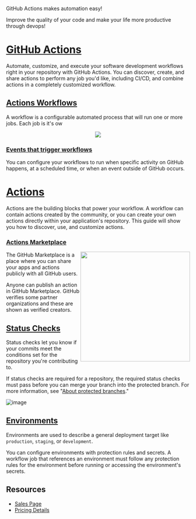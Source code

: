GitHub Actions makes automation easy!

Improve the quality of your code and make your life more productive through devops!

# [GitHub Actions](https://docs.github.com/en/actions)

Automate, customize, and execute your software development workflows right in your repository with GitHub Actions. You can discover, create, and share actions to perform any job you'd like, including CI/CD, and combine actions in a completely customized workflow.

## [Actions Workflows](https://docs.github.com/en/actions/using-workflows)

A workflow is a configurable automated process that will run one or more jobs. Each job is it's ow

<p align="center">
  <img src="https://user-images.githubusercontent.com/22425467/186950578-0d7c547f-14ad-4d0e-b18d-10edccc92454.svg">
</p>

### [Events that trigger workflows](https://docs.github.com/en/actions/using-workflows/events-that-trigger-workflows)

You can configure your workflows to run when specific activity on GitHub happens, at a scheduled time, or when an event outside of GitHub occurs.

# [Actions](https://docs.github.com/en/actions/learn-github-actions/finding-and-customizing-actions)

Actions are the building blocks that power your workflow. A workflow can contain actions created by the community, or you can create your own actions directly within your application's repository. This guide will show you how to discover, use, and customize actions.

### [Actions Marketplace](https://github.com/marketplace?type=actions)
<img align="right" width="300" src="https://user-images.githubusercontent.com/22425467/186952618-122c9d1c-3db8-4257-9d3d-0027d69d9403.png">

The GitHub Marketplace is a place where you can share your apps and actions publicly with all GitHub users.

Anyone can publish an action in GitHub Marketplace. GitHub verifies some partner organizations and these are shown as verified creators.

## [Status Checks](https://docs.github.com/en/pull-requests/collaborating-with-pull-requests/collaborating-on-repositories-with-code-quality-features/about-status-checks)

Status checks let you know if your commits meet the conditions set for the repository you're contributing to.

If status checks are required for a repository, the required status checks must pass before you can merge your branch into the protected branch. For more information, see "[About protected branches](https://docs.github.com/en/repositories/configuring-branches-and-merges-in-your-repository/defining-the-mergeability-of-pull-requests/about-protected-branches#require-status-checks-before-merging)."

![image](https://user-images.githubusercontent.com/22425467/186950765-13694463-d883-4661-a9ae-87098009e302.png)

## [Environments](https://docs.github.com/en/actions/deployment/targeting-different-environments/using-environments-for-deployment)
Environments are used to describe a general deployment target like `production`, `staging`, or `development`.

You can configure environments with protection rules and secrets. A workflow job that references an environment must follow any protection rules for the environment before running or accessing the environment's secrets.

## Resources
- [Sales Page](https://github.com/features/actions)
- [Pricing Details](https://github.com/features/actions#pricing-details)

